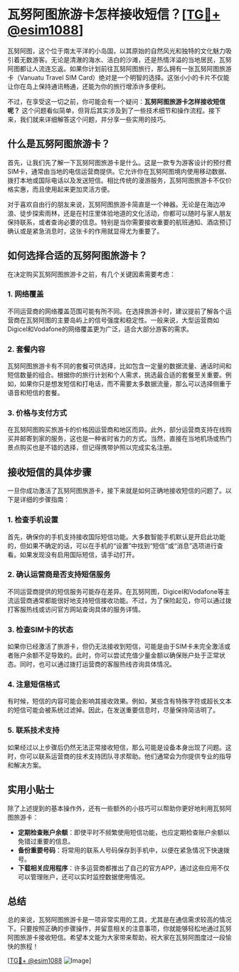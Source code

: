 # 瓦努阿图旅游卡怎样接收短信？[[TG💪+ @esim1088](https://t.me/s/esim1088)]

瓦努阿图，这个位于南太平洋的小岛国，以其原始的自然风光和独特的文化魅力吸引着无数游客。无论是清澈的海水、洁白的沙滩，还是热情洋溢的当地居民，瓦努阿图都让人流连忘返。如果你计划前往瓦努阿图旅行，那么拥有一张瓦努阿图旅游卡（Vanuatu Travel SIM Card）绝对是一个明智的选择。这张小小的卡片不仅能让你在岛上保持通讯畅通，还能为你的旅行增添许多便利。

不过，在享受这一切之前，你可能会有一个疑问：**瓦努阿图旅游卡怎样接收短信呢？** 这个问题看似简单，但背后其实涉及到了一些技术细节和操作流程。接下来，我们就来详细解答这个问题，并分享一些实用的技巧。

## 什么是瓦努阿图旅游卡？

首先，让我们先了解一下瓦努阿图旅游卡是什么。这是一款专为游客设计的预付费SIM卡，通常由当地的电信运营商提供。它允许你在瓦努阿图境内使用移动数据、拨打本地或国际电话以及发送短信。相比传统的漫游服务，瓦努阿图旅游卡不仅价格实惠，而且使用起来更加灵活方便。

对于喜欢自由行的朋友来说，瓦努阿图旅游卡简直是一个神器。无论是在海边冲浪、徒步探索雨林，还是在村庄里体验地道的文化活动，你都可以随时与家人朋友保持联系，或者查询必要的信息。特别是当你需要接收重要的航班通知、酒店预订确认或是紧急消息时，这张卡的作用就显得尤为重要了。

## 如何选择合适的瓦努阿图旅游卡？

在决定购买瓦努阿图旅游卡之前，有几个关键因素需要考虑：

### 1. **网络覆盖**
   不同运营商的网络覆盖范围可能有所不同。在选择旅游卡时，建议提前了解各个运营商在瓦努阿图的主要岛屿上的信号强度和稳定性。一般来说，大型运营商如Digicel和Vodafone的网络覆盖更为广泛，适合大部分游客的需求。

### 2. **套餐内容**
   瓦努阿图旅游卡有不同的套餐可供选择，比如包含一定量的数据流量、通话时间和短信数量的组合。根据你的旅行计划和个人需求，挑选最合适的套餐至关重要。例如，如果你只是想发短信和打电话，而不需要太多数据流量，那么可以选择侧重于语音和短信的套餐。

### 3. **价格与支付方式**
   在瓦努阿图购买旅游卡的价格因运营商和地区而异。此外，部分运营商支持在线购买并邮寄到家的服务，这也是一种省时省力的方式。当然，直接在当地机场或热门景点购买也是不错的选择，但记得携带护照以完成实名注册。

## 接收短信的具体步骤

一旦你成功激活了瓦努阿图旅游卡，接下来就是如何正确地接收短信的问题了。以下是详细的步骤指南：

### 1. **检查手机设置**
   首先，确保你的手机支持接收国际短信功能。大多数智能手机默认是开启此功能的，但如果不确定的话，可以在手机的“设置”中找到“短信”或“消息”选项进行查看。如果发现没有启用国际短信，请手动打开。

### 2. **确认运营商是否支持短信服务**
   不同运营商提供的短信服务可能存在差异。在瓦努阿图，Digicel和Vodafone等主流运营商通常都能很好地支持短信接收功能。不过，为了保险起见，你可以通过拨打客服热线或访问官方网站查询具体的服务详情。

### 3. **检查SIM卡的状态**
   如果你已经激活了旅游卡，但仍无法接收到短信，可能是由于SIM卡未完全激活或者账户余额不足导致的。此时，你可以尝试充值少量金额以确保账户处于正常状态。同时，也可以通过拨打运营商的客服热线咨询具体情况。

### 4. **注意短信格式**
   有时候，短信的内容可能会影响其接收效果。例如，某些含有特殊字符或超长文本的短信可能会被系统过滤掉。因此，在发送重要信息时，尽量保持简洁明了。

### 5. **联系技术支持**
   如果经过以上步骤后仍然无法正常接收短信，那么可能是设备本身出现了问题。这时，你可以联系运营商的技术支持团队寻求帮助。他们通常会为你提供专业的指导和解决方案。

## 实用小贴士

除了上述提到的基本操作外，还有一些额外的小技巧可以帮助你更好地利用瓦努阿图旅游卡：

- **定期检查账户余额**：即使平时不频繁使用短信功能，也应定期检查账户余额以免错过重要的信息。
- **备份重要号码**：将常用的联系人号码保存到手机中，以便在紧急情况下快速拨号。
- **下载相关应用程序**：许多运营商都推出了自己的官方APP，通过这些应用不仅可以管理账户，还可以实时监控数据使用情况。

## 总结

总的来说，瓦努阿图旅游卡是一项非常实用的工具，尤其是在通信需求较高的情况下。只要按照正确的步骤操作，并留意相关的注意事项，你就能够轻松地通过瓦努阿图旅游卡接收短信。希望本文能为大家带来帮助，祝大家在瓦努阿图度过一段愉快的旅程！

[[TG💪+ @esim1088](https://t.me/s/esim1088) ![Image](https://i.postimg.cc/4NQfJmqS/Snipaste-2025-05-13-00-14-12.png)]